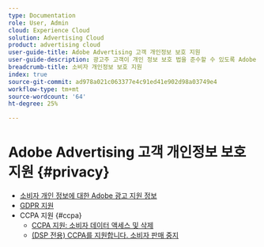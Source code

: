 ```yaml
---
type: Documentation
role: User, Admin
cloud: Experience Cloud
solution: Advertising Cloud
product: advertising cloud
user-guide-title: Adobe Advertising 고객 개인정보 보호 지원
user-guide-description: 광고주 고객이 개인 정보 보호 법을 준수할 수 있도록 Adobe 광고에서 제공하는 보안 및 개인 정보 컨트롤에 대해 알아봅니다.
breadcrumb-title: 소비자 개인정보 보호 지원
index: true
source-git-commit: ad978a021c063377e4c91ed41e902d98a03749e4
workflow-type: tm+mt
source-wordcount: '64'
ht-degree: 25%

---
```



# Adobe Advertising 고객 개인정보 보호 지원 {#privacy}

+ [소비자 개인 정보에 대한 Adobe 광고 지원 정보](/help/privacy/home.md)
+ [GDPR 지원](/help/privacy/ad-cloud-gdpr.md)
+ CCPA 지원 {#ccpa}
   + [CCPA 지원: 소비자 데이터 액세스 및 삭제](/help/privacy/ad-cloud-ccpa-access-delete.md)
   + [(DSP 전용) CCPA를 지원합니다. 소비자 판매 중지](/help/privacy/ad-cloud-ccpa-opt-out-of-sale.md)
